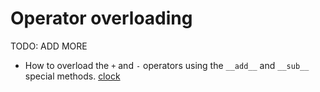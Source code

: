 # Operator overloading

TODO: ADD MORE

- How to overload the `+` and `-` operators using the `__add__` and `__sub__` special methods. [clock](../exercise-concepts/clock.md)
